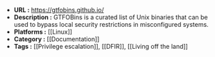 - **URL :** https://gtfobins.github.io/
- **Description :** GTFOBins is a curated list of Unix binaries that can be used to bypass local security restrictions in misconfigured systems.
- **Platforms :** [[Linux]]
- **Category :** [[Documentation]]
- **Tags :** [[Privilege escalation]], [[DFIR]], [[Living off the land]]